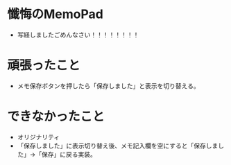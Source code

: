 # 懺悔のMemoPad
 - 写経しましたごめんなさい！！！！！！！！

# 頑張ったこと
 - メモ保存ボタンを押したら「保存しました」と表示を切り替える。

# できなかったこと
 - オリジナリティ
 - 「保存しました」に表示切り替え後、メモ記入欄を空にすると「保存しました」→「保存」に戻る実装。
